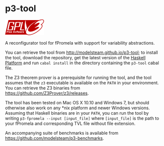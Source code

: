 p3-tool
===========

![GPLv3 Licensed](README/gplv3.png)

A reconfigurator tool for fPromela with support for variability abstractions.

You can retrieve the tool from <http://modelsteam.github.io/p3-tool>; to install the tool, download the repository, get the latest version of the [Haskell Platform](https://www.haskell.org/platform/) and run `cabal install` in the directory containing the `p3-tool` cabal file. 

The Z3 theorem prover is a prerequisite for running the tool, and the tool assumes that the `z3` executable is available on the `PATH` in your environment. You can retrieve the Z3 binaries from <https://github.com/Z3Prover/z3/releases>.

The tool has been tested on Mac OS X 10.10 and Windows 7, but should otherwise also work on any *nix platform and newer Windows versions.
Assuming that Haskell binaries are in your `PATH`, you can run the tool by writing `p3-fpromela --input [input_file]` where `[input_file]` is the path to your fPromela and corresponding TVL file without file extension.


An accompanying suite of benchmarks is available from <https://github.com/modelsteam/p3-benchmarks>.
